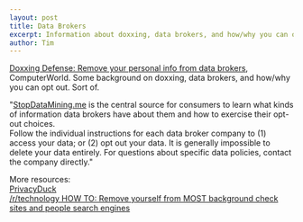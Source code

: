 ```yaml
---
layout: post
title: Data Brokers
excerpt: Information about doxxing, data brokers, and how/why you can opt out. Sort of.
author: Tim 
---
```


[Doxxing Defense: Remove your personal info from data brokers](http://www.computerworld.com/article/2849263/doxxing-defense-remove-your-personal-info-from-data-brokers.html), ComputerWorld. Some background on doxxing, data brokers, and how/why you can opt out. Sort of.

"[StopDataMining.me](https://www.stopdatamining.me/opt-out-list/) is the central source for consumers to learn what kinds of information data brokers have about them and how to exercise their opt-out choices.  
Follow the individual instructions for each data broker company to (1) access your data; or (2) opt out your data. It is generally impossible to delete your data entirely. For questions about specific data policies, contact the company directly."

More resources:  
[PrivacyDuck](https://www.privacyduck.com/resources/)  
[/r/technology HOW TO: Remove yourself from MOST background check sites and people search engines](https://www.reddit.com/r/technology/comments/31u84n/how_to_remove_yourself_from_most_background_check/)  
